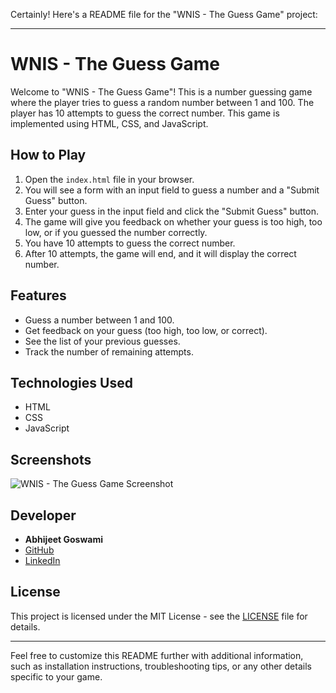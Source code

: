 Certainly! Here's a README file for the "WNIS - The Guess Game" project:

---

# WNIS - The Guess Game

Welcome to "WNIS - The Guess Game"! This is a number guessing game where the player tries to guess a random number between 1 and 100. The player has 10 attempts to guess the correct number. This game is implemented using HTML, CSS, and JavaScript.

## How to Play
1. Open the `index.html` file in your browser.
2. You will see a form with an input field to guess a number and a "Submit Guess" button.
3. Enter your guess in the input field and click the "Submit Guess" button.
4. The game will give you feedback on whether your guess is too high, too low, or if you guessed the number correctly.
5. You have 10 attempts to guess the correct number.
6. After 10 attempts, the game will end, and it will display the correct number.

## Features
- Guess a number between 1 and 100.
- Get feedback on your guess (too high, too low, or correct).
- See the list of your previous guesses.
- Track the number of remaining attempts.

## Technologies Used
- HTML
- CSS
- JavaScript

## Screenshots
![WNIS - The Guess Game Screenshot](screenshots/game_screenshot.png)

## Developer
- **Abhijeet Goswami**
- [GitHub](https://github.com/ABHI8769)
- [LinkedIn](https://www.linkedin.com/in/abhijeet-goswami/)

## License
This project is licensed under the MIT License - see the [LICENSE](LICENSE) file for details.

---

Feel free to customize this README further with additional information, such as installation instructions, troubleshooting tips, or any other details specific to your game.
